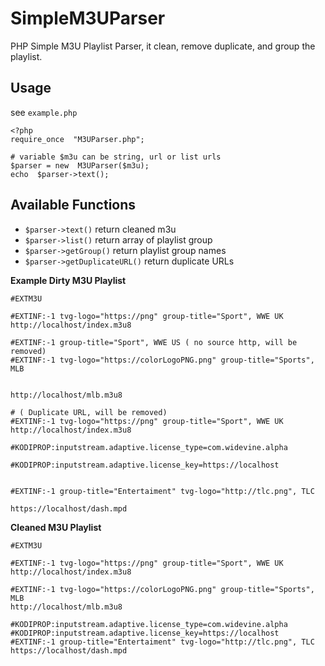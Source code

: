 
# SimpleM3UParser
PHP Simple M3U Playlist Parser, it clean, remove duplicate, and group the playlist.

## Usage
see `example.php`
```
<?php
require_once  "M3UParser.php";

# variable $m3u can be string, url or list urls
$parser = new  M3UParser($m3u);
echo  $parser->text();
```

## Available Functions
- `$parser->text()` return cleaned m3u
- `$parser->list()` return array of playlist group
- `$parser->getGroup()` return playlist group names
- `$parser->getDuplicateURL()` return duplicate URLs

**Example Dirty M3U Playlist**
```
#EXTM3U

#EXTINF:-1 tvg-logo="https://png" group-title="Sport", WWE UK
http://localhost/index.m3u8

#EXTINF:-1 group-title="Sport", WWE US ( no source http, will be removed)
#EXTINF:-1 tvg-logo="https://colorLogoPNG.png" group-title="Sports", MLB


http://localhost/mlb.m3u8

# ( Duplicate URL, will be removed)
#EXTINF:-1 tvg-logo="https://png" group-title="Sport", WWE UK
http://localhost/index.m3u8

#KODIPROP:inputstream.adaptive.license_type=com.widevine.alpha

#KODIPROP:inputstream.adaptive.license_key=https://localhost


#EXTINF:-1 group-title="Entertaiment" tvg-logo="http://tlc.png", TLC

https://localhost/dash.mpd
```

**Cleaned M3U Playlist**

```
#EXTM3U

#EXTINF:-1 tvg-logo="https://png" group-title="Sport", WWE UK
http://localhost/index.m3u8

#EXTINF:-1 tvg-logo="https://colorLogoPNG.png" group-title="Sports", MLB
http://localhost/mlb.m3u8

#KODIPROP:inputstream.adaptive.license_type=com.widevine.alpha
#KODIPROP:inputstream.adaptive.license_key=https://localhost
#EXTINF:-1 group-title="Entertaiment" tvg-logo="http://tlc.png", TLC
https://localhost/dash.mpd
```
